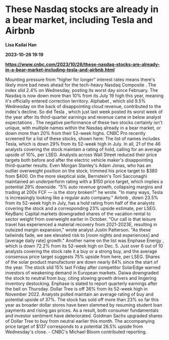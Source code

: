 # These Nasdaq stocks are already in a bear market, including Tesla and Airbnb
**Lisa Kailai Han**

**2023-10-26 19:19**

**https://www.cnbc.com/2023/10/26/these-nasdaq-stocks-are-already-in-a-bear-market-including-tesla-and-airbnb.html**

Mounting pressure from "higher for longer" interest rates means there's likely more bad news ahead for the tech-heavy Nasdaq Composite . The index slid 2.4% on Wednesday, posting its worst day since February. The Nasdaq is now down more than 10% from its July 19 high this year, meaning it's officially entered correction territory. Alphabet , which slid 9.5% Wednesday on the back of disappointing cloud revenue, contributed to the index's decline. So did Tesla , which just last week posted its worst week of the year after its third-quarter earnings and revenue came in below analyst expectations . The negative performance of these two stocks certainly isn't unique, with multiple names within the Nasdaq already in a bear market, or down more than 20% from their 52-week highs. CNBC Pro recently screened for a list of these stocks, shown here: The list of names includes Tesla, which is down 29% from its 52-week high in July. In all, 21 of the 46 analysts covering the stock maintain a rating of hold, calling for an average upside of 10%, per LSEG. Analysts across Wall Street reduced their price targets both before and after the electric vehicle maker's disappointing third-quarter results. Even Morgan Stanley's Adam Jonas, who has an outlier overweight position on the stock, trimmed his price target to $380 from $400. On the more skeptical side, Bernstein's Toni Sacconaghi maintained an underperform rating with a $150 price target, which implies a potential 29% downside. "5% auto revenue growth, collapsing margins and trading at 200x FCF — is the story broken?" he wrote. "In many ways, Tesla is increasingly looking like a regular auto company." Airbnb , down 23.5% from its 52-week high in July, has a hold rating from half of the analysts covering the stock and a corresponding 23% upside estimate, per LSEG. KeyBanc Capital markets downgraded shares of the vacation rental to sector weight from overweight earlier in October. "Our call is that leisure travel has experienced a material recovery from 2021-2023E, resulting in outsized margin expansion," wrote analyst Justin Patterson. "As these tailwinds fade, we see elevated risk to \[room nights and experiences\] and \[average daily rate\] growth." Another name on the list was Enphase Energy , which is down 72.2% from its 52-week high on Dec. 5. Just over 6 out of 10 analysts covering the stock rate it a buy or a strong buy, and the average consensus price target suggests 75% upside from here, per LSEG. Shares of the solar product manufacturer are down nearly 64% since the start of the year. The stock slid 15% last Friday after competitor SolarEdge warned investors of weakening demand in European markets. Daiwa downgraded the stock to neutral from buy, citing slowing growth drivers and lingering inventory destocking. Enphase is slated to report quarterly earnings after the bell on Thursday. Dollar Tree is off 36% from its 52-week high in November 2022. Analysts polled maintain an average rating of buy and potential upside of 37%. The stock has sold off more than 23% so far this year as broader dollar stores have been slammed by resuming student loan payments and rising gas prices. As a result, both consumer fundamentals and investor sentiment have deteriorated. Goldman Sachs upgraded shares of Dollar Tree to buy from neutral earlier this month. The accompanying price target of $137 corresponds to a potential 26.5% upside from Wednesday's close. - CNBC's Michael Bloom contributed reporting.